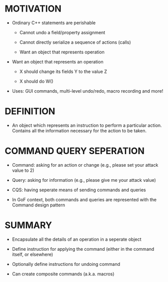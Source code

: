 # MOTIVATION

* Ordinary C++ statements are perishable

	* Cannot undo a field/property assignment

	* Cannot directly serialize a sequence of actions (calls)

	* Want an object that represents operation

* Want an object that represents an operation

	* X should change its fields Y to the value Z

	* X should do W()

* Uses: GUI commands, multi-level undo/redo, macro recording and more!

# DEFINITION

* An object which represents an instruction to perform a particular action. Contains all the information necessary for the action to be taken.

# COMMAND QUERY SEPERATION

* Command: asking for an action or change (e.g., please set your attack value to 2)

* Query: asking for information (e.g., please give me your attack value)

* CQS: having seperate means of sending commands and queries

* In GoF context, both commands and queries are represented with the Command design pattern

# SUMMARY

* Encapsulate all the details of an operation in a seperate object

* Define instruction for applying the command (either in the command itself, or elsewhere)

* Optionally define instructions for undoing command

* Can create composite commands (a.k.a. macros)